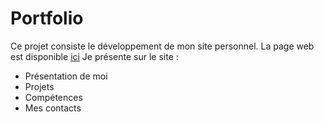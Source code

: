 # Portfolio

Ce projet consiste le développement de mon site personnel.
La page web est disponible [ici](https://abdoulayediongue.netlify.app/)
Je présente sur le site :
- Présentation de moi
- Projets
- Compétences
- Mes contacts
